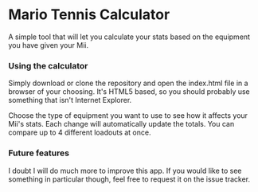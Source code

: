 Mario Tennis Calculator
=================

A simple tool that will let you calculate your stats based on the equipment you have given your Mii. 

### Using the calculator
Simply download or clone the repository and open the index.html file in a browser of your choosing. It's HTML5 based, so you should probably use something that isn't Internet Explorer.

Choose the type of equipment you want to use to see how it affects your Mii's stats. Each change will automatically update the totals. You can compare up to 4 different loadouts at once.

### Future features
I doubt I will do much more to improve this app. If you would like to see something in particular though, feel free to request it on the issue tracker.
